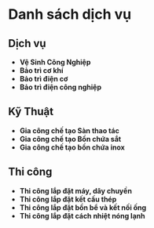 # Danh sách dịch vụ

## Dịch vụ

- **Vệ Sinh Công Nghiệp**
- **Bảo trì cơ khí**
- **Bảo trì điện cơ**
- **Bảo trì điện công nghiệp**

## Kỹ Thuật

- **Gia công chế tạo Sàn thao tác**
- **Gia công chế tạo Bồn chứa sắt**
- **Gia công chế tạo bồn chứa inox**

## Thi công

- **Thi công lắp đặt máy, dây chuyền**
- **Thi công lắp đặt kết cấu thép**
- **Thi công lắp đặt bồn bể và kết nối ống**
- **Thi công lắp đặt cách nhiệt nóng lạnh**
